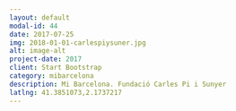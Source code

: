 ```yaml
---
layout: default
modal-id: 44
date: 2017-07-25
img: 2018-01-01-carlespiysuner.jpg
alt: image-alt
project-date: 2017
client: Start Bootstrap
category: mibarcelona
description: Mi Barcelona. Fundació Carles Pi i Sunyer
latlng: 41.3851073,2.1737217
---
```

